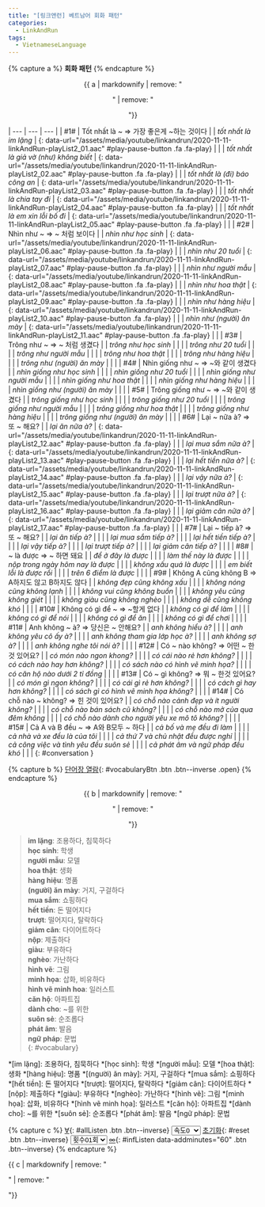 ```yaml
---
title: "[링크앤런] 베트남어 회화 패턴"
categories:
  - LinkAndRun
tags:
  - VietnameseLanguage
---
```


{% capture a %}
**회화 패턴**
{% endcapture %}
<div class="notice--danger" style="text-align: center;">
{{ a | markdownify | remove: "<p>" | remove: "</p>"}}
</div>

| --- | --- | --- |
| #1# | Tốt nhất là ~ ⇒ 가장 좋은게 ~하는 것이다 |
| *tốt nhất là im lặng* | [](#){: data-url="/assets/media/youtube/linkandrun/2020-11-11-linkAndRun-playList2_01.aac" #play-pause-button .fa .fa-play} |  |
| *tốt nhất là giả vờ (như) không biết* | [](#){: data-url="/assets/media/youtube/linkandrun/2020-11-11-linkAndRun-playList2_02.aac" #play-pause-button .fa .fa-play} |  |
| *tốt nhất là (đi) báo công an* | [](#){: data-url="/assets/media/youtube/linkandrun/2020-11-11-linkAndRun-playList2_03.aac" #play-pause-button .fa .fa-play} |  |
| *tốt nhất là chia tay đi* | [](#){: data-url="/assets/media/youtube/linkandrun/2020-11-11-linkAndRun-playList2_04.aac" #play-pause-button .fa .fa-play} |  |
| *tốt nhất là em xin lỗi bố đi* | [](#){: data-url="/assets/media/youtube/linkandrun/2020-11-11-linkAndRun-playList2_05.aac" #play-pause-button .fa .fa-play} |  |
| #2# | Nhìn như ~ ⇒ ~ 처럼 보이다 |
| *nhìn như học sinh* | [](#){: data-url="/assets/media/youtube/linkandrun/2020-11-11-linkAndRun-playList2_06.aac" #play-pause-button .fa .fa-play} |  |
| *nhìn như 20 tuổi* | [](#){: data-url="/assets/media/youtube/linkandrun/2020-11-11-linkAndRun-playList2_07.aac" #play-pause-button .fa .fa-play} |  |
| *nhìn như người mẫu* | [](#){: data-url="/assets/media/youtube/linkandrun/2020-11-11-linkAndRun-playList2_08.aac" #play-pause-button .fa .fa-play} |  |
| *nhìn như hoa thật* | [](#){: data-url="/assets/media/youtube/linkandrun/2020-11-11-linkAndRun-playList2_09.aac" #play-pause-button .fa .fa-play} |  |
| *nhìn như hàng hiệu* | [](#){: data-url="/assets/media/youtube/linkandrun/2020-11-11-linkAndRun-playList2_10.aac" #play-pause-button .fa .fa-play} |  |
| *nhìn như (người) ăn mày* | [](#){: data-url="/assets/media/youtube/linkandrun/2020-11-11-linkAndRun-playList2_11.aac" #play-pause-button .fa .fa-play} |  |
| #3# | Trông như ~ ⇒ ~ 처럼 생겼다 |
| *trông như học sinh* |  |  |
| *trông như 20 tuổi* |  |  |
| *trông như người mẫu* |  |  |
| *trông như hoa thật* |  |  |
| *trông như hàng hiệu* |  |  |
| *trông như (người) ăn mày* |  |  |
| #4# | Nhìn giống như ~ ⇒ ~와 같이 생겼다 |
| *nhìn giống như học sinh* |  |  |
| *nhìn giống như 20 tuổi* |  |  |
| *nhìn giống như người mẫu* |  |  |
| *nhìn giống như hoa thật* |  |  |
| *nhìn giống như hàng hiệu* |  |  |
| *nhìn giống như (người) ăn mày* |  |  |
| #5# | Trông giống như ~ ⇒ ~와 같이 생겼다 |
| *trông giống như học sinh* |  |  |
| *trông giống như 20 tuổi* |  |  |
| *trông giống như người mẫu* |  |  |
| *trông giống như hoa thật* |  |  |
| *trông giống như hàng hiệu* |  |  |
| *trông giống như (người) ăn mày* |  |  |
| #6# | Lại ~ nữa à? ⇒ 또 ~ 해요? |
| *lại ăn nữa à?* | [](#){: data-url="/assets/media/youtube/linkandrun/2020-11-11-linkAndRun-playList2_12.aac" #play-pause-button .fa .fa-play} |  |
| *lại mua sắm nữa à?* | [](#){: data-url="/assets/media/youtube/linkandrun/2020-11-11-linkAndRun-playList2_13.aac" #play-pause-button .fa .fa-play} |  |
| *lại hết tiền nữa à?* | [](#){: data-url="/assets/media/youtube/linkandrun/2020-11-11-linkAndRun-playList2_14.aac" #play-pause-button .fa .fa-play} |  |
| *lại vậy nữa à?* | [](#){: data-url="/assets/media/youtube/linkandrun/2020-11-11-linkAndRun-playList2_15.aac" #play-pause-button .fa .fa-play} |  |
| *lại trượt nữa à?* | [](#){: data-url="/assets/media/youtube/linkandrun/2020-11-11-linkAndRun-playList2_16.aac" #play-pause-button .fa .fa-play} |  |
| *lại giảm cân nữa à?* | [](#){: data-url="/assets/media/youtube/linkandrun/2020-11-11-linkAndRun-playList2_17.aac" #play-pause-button .fa .fa-play} |  |
| #7# | Lại ~ tiếp à? ⇒ 또 ~ 해요? |
| *lại ăn tiếp à?* |  |  |
| *lại mua sắm tiếp à?* |  |  |
| *lại hết tiền tiếp à?* |  |  |
| *lại vậy tiếp à?* |  |  |
| *lại trượt tiếp à?* |  |  |
| *lại giảm cân tiếp à?* |  |  |
| #8# | ~ là được ⇒ ~ 하면 돼요 |
| *để ở đây là được* |  |  |
| *làm thế này là được* |  |  |
| *nộp trong ngày hôm nay là được* |  |  |
| *không xấu quá là được* |  |  |
| *em biết lỗi là được rồi* |  |  |
| *trên 6 điểm là được* |  |  |
| #9# | Không A cũng không B ⇒ A하지도 않고 B하지도 않다 |
| *không đẹp cũng không xấu* |  |  |
| *không nóng cũng không lạnh* |  |  |
| *không vui cũng không buồn* |  |  |
| *không yêu cũng không giét* |  |  |
| *không giàu cũng không nghèo* |  |  |
| *không dễ cũng không khó* |  |  |
| #10# | Không có gì để ~ ⇒ ~할게 없다 |
| *không có gì để làm* |  |  |
| *không có gì để nói* |  |  |
| *không có gì để ăn* |  |  |
| *không có gì để chơi* |  |  |
| #11# | Anh không ~ à? ⇒ 당신은 ~ 안해요? |
| *anh không hiểu à?* |  |  |
| *anh không yêu cô ấy à?* |  |  |
| *anh không tham gia lớp học à?* |  |  |
| *anh không sợ à?* |  |  |
| *anh không nghe tôi nói à?* |  |  |
| #12# | Có ~ nào không? ⇒  어떤 ~ 한 것 있어요? |
| *có món nào ngon khong?* |  |  |
| *có cái nào rẻ hơn không?* |  |  |
| *có cách nào hay hơn không?* |  |  |
| *có sách nào có hình vẽ minh họa?* |  |  |
| *có căn hộ nào dưới 2 tỉ đồng* |  |  |
| #13# | Có ~ gì không? ⇒ 뭐 ~ 한것 있어요? |
| *có món gì ngon không?* |  |  |
| *có cái gì rẻ hơn không?* |  |  |
| *có cách gì hay hơn không?* |  |  |
| *có sách gì có hình vẽ minh họa không?* |  |  |
| #14# | Có chỗ nào ~ không? ⇒ 힌 것이 있어요? |
| *có chỗ nào cảnh đẹp và ít người không?* |  |  |
| *có chỗ nào bán sách cũ không?* |  |  |
| *có chỗ nào mở của qua đêm không* |  |  |
| *có chỗ nào dành cho người yêu xe mô tô không?* |  |  |
| #15# | Cả A và B đều ~ ⇒ A와 B모두 ~ 하다 |
| *cả bố và mẹ đều đi làm* |  |  |
| *cả nhà và xe đều là của tôi* |  |  |
| *cả thứ 7 và chủ nhật đều được nghỉ* |  |  |
| *cả công việc và tình yêu đều suôn sẻ* |  |  |
| *cả phát âm và ngữ pháp đều khó* |  |  |
{: #conversation }

{% capture b %}
[단어장 열람](#){: #vocabularyBtn .btn .btn--inverse .open}
{% endcapture %}
<div class="notice--warning" style="text-align: center;">
{{ b | markdownify | remove: "<p>" | remove: "</p>"}}
</div>

> **im lặng**: 조용하다, 침묵하다  
> **học sinh**: 학생  
> **người mẫu**: 모델  
> **hoa thật**: 생화  
> **hàng hiệu**: 명품  
> **(người) ăn mày**: 거지, 구걸하다  
> **mua sắm**: 쇼핑하다  
> **hết tiền**: 돈 떨어지다  
> **trượt**: 떨어지다, 탈락하다  
> **giảm cân**: 다이어트하다  
> **nộp**: 제출하다  
> **giàu**: 부유하다  
> **nghèo**: 가난하다  
> **hình vẽ**: 그림  
> **minh họa**: 삽화, 비유하다  
> **hình vẽ minh hoa**: 일러스트  
> **căn hộ**: 아파트집  
> **dành cho**: ~를 위한  
> **suôn sẻ**: 순조롭다  
> **phát âm**: 발음  
> **ngữ pháp**: 문법  
{: #vocabulary}

*[im lặng]: 조용하다, 침묵하다
*[học sinh]: 학생
*[người mẫu]: 모델
*[hoa thật]: 생화
*[hàng hiệu]: 명품
*[(người) ăn mày]: 거지, 구걸하다
*[mua sắm]: 쇼핑하다
*[hết tiền]: 돈 떨어지다
*[trượt]: 떨어지다, 탈락하다
*[giảm cân]: 다이어트하다
*[nộp]: 제출하다
*[giàu]: 부유하다
*[nghèo]: 가난하다
*[hình vẽ]: 그림
*[minh họa]: 삽화, 비유하다
*[hình vẽ minh họa]: 일러스트
*[căn hộ]: 아파트집
*[dành cho]: ~를 위한
*[suôn sẻ]: 순조롭다
*[phát âm]: 발음
*[ngữ pháp]: 문법

{% capture c %}
  [∀](#){: #allListen .btn .btn--inverse}
  <select id="playbackspeed">
    <option value="1.0">속도0</option>
    <option value="0.75">속도-1</option>
    <option value="0.5">속도-2</option>
  </select>
  [초기화](#){: #reset .btn .btn--inverse}
  <select id="ringsToPlay">
    <option value="1">횟수01회</option>
    <option value="2">횟수02회</option>
    <option value="3">횟수03회</option>
    <option value="4">횟수04회</option>
    <option value="5">횟수05회</option>
    <option value="7">횟수07회</option>
    <option value="10">횟수10회</option>
  </select>
  [∞](#){: #infListen data-addminutes="60" .btn .btn--inverse}
{% endcapture %}

<div id="fixedBtn">
  <div class="inner">
  {{ c | markdownify | remove: "<p>" | remove: "</p>"}}
  </div>
</div>